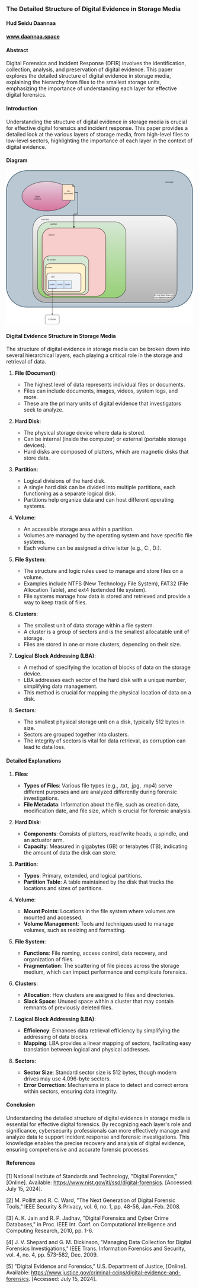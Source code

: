 ### The Detailed Structure of Digital Evidence in Storage Media
#### Hud Seidu Daannaa
#### www.daannaa.space

#### Abstract
Digital Forensics and Incident Response (DFIR) involves the identification, collection, analysis, and preservation of digital evidence. This paper explores the detailed structure of digital evidence in storage media, explaining the hierarchy from files to the smallest storage units, emphasizing the importance of understanding each layer for effective digital forensics.

#### Introduction
Understanding the structure of digital evidence in storage media is crucial for effective digital forensics and incident response. This paper provides a detailed look at the various layers of storage media, from high-level files to low-level sectors, highlighting the importance of each layer in the context of digital evidence.

#### Diagram
![HLD](./HLDs/digital-evidence-hdd-storage.jpg)
#### Digital Evidence Structure in Storage Media
The structure of digital evidence in storage media can be broken down into several hierarchical layers, each playing a critical role in the storage and retrieval of data.

1. **File (Document)**:
    - The highest level of data represents individual files or documents.
    - Files can include documents, images, videos, system logs, and more.
    - These are the primary units of digital evidence that investigators seek to analyze.

2. **Hard Disk**:
    - The physical storage device where data is stored.
    - Can be internal (inside the computer) or external (portable storage devices).
    - Hard disks are composed of platters, which are magnetic disks that store data.

3. **Partition**:
    - Logical divisions of the hard disk.
    - A single hard disk can be divided into multiple partitions, each functioning as a separate logical disk.
    - Partitions help organize data and can host different operating systems.

4. **Volume**:
    - An accessible storage area within a partition.
    - Volumes are managed by the operating system and have specific file systems.
    - Each volume can be assigned a drive letter (e.g., C:, D:).

5. **File System**:
    - The structure and logic rules used to manage and store files on a volume.
    - Examples include NTFS (New Technology File System), FAT32 (File Allocation Table), and ext4 (extended file system).
    - File systems manage how data is stored and retrieved and provide a way to keep track of files.

6. **Clusters**:
    - The smallest unit of data storage within a file system.
    - A cluster is a group of sectors and is the smallest allocatable unit of storage.
    - Files are stored in one or more clusters, depending on their size.

7. **Logical Block Addressing (LBA)**:
    - A method of specifying the location of blocks of data on the storage device.
    - LBA addresses each sector of the hard disk with a unique number, simplifying data management.
    - This method is crucial for mapping the physical location of data on a disk.

8. **Sectors**:
    - The smallest physical storage unit on a disk, typically 512 bytes in size.
    - Sectors are grouped together into clusters.
    - The integrity of sectors is vital for data retrieval, as corruption can lead to data loss.

#### Detailed Explanations

1. **Files**:
    - **Types of Files**: Various file types (e.g., .txt, .jpg, .mp4) serve different purposes and are analyzed differently during forensic investigations.
    - **File Metadata**: Information about the file, such as creation date, modification date, and file size, which is crucial for forensic analysis.

2. **Hard Disk**:
    - **Components**: Consists of platters, read/write heads, a spindle, and an actuator arm.
    - **Capacity**: Measured in gigabytes (GB) or terabytes (TB), indicating the amount of data the disk can store.

3. **Partition**:
    - **Types**: Primary, extended, and logical partitions.
    - **Partition Table**: A table maintained by the disk that tracks the locations and sizes of partitions.

4. **Volume**:
    - **Mount Points**: Locations in the file system where volumes are mounted and accessed.
    - **Volume Management**: Tools and techniques used to manage volumes, such as resizing and formatting.

5. **File System**:
    - **Functions**: File naming, access control, data recovery, and organization of files.
    - **Fragmentation**: The scattering of file pieces across the storage medium, which can impact performance and complicate forensics.

6. **Clusters**:
    - **Allocation**: How clusters are assigned to files and directories.
    - **Slack Space**: Unused space within a cluster that may contain remnants of previously deleted files.

7. **Logical Block Addressing (LBA)**:
    - **Efficiency**: Enhances data retrieval efficiency by simplifying the addressing of data blocks.
    - **Mapping**: LBA provides a linear mapping of sectors, facilitating easy translation between logical and physical addresses.

8. **Sectors**:
    - **Sector Size**: Standard sector size is 512 bytes, though modern drives may use 4,096-byte sectors.
    - **Error Correction**: Mechanisms in place to detect and correct errors within sectors, ensuring data integrity.

#### Conclusion
Understanding the detailed structure of digital evidence in storage media is essential for effective digital forensics. By recognizing each layer's role and significance, cybersecurity professionals can more effectively manage and analyze data to support incident response and forensic investigations. This knowledge enables the precise recovery and analysis of digital evidence, ensuring comprehensive and accurate forensic processes.

#### References
[1] National Institute of Standards and Technology, "Digital Forensics," [Online]. Available: https://www.nist.gov/itl/ssd/digital-forensics. [Accessed: July 15, 2024].

[2] M. Pollitt and R. C. Ward, "The Next Generation of Digital Forensic Tools," IEEE Security & Privacy, vol. 6, no. 1, pp. 48-56, Jan.-Feb. 2008.

[3] A. K. Jain and R. P. Jadhav, "Digital Forensics and Cyber Crime Databases," in Proc. IEEE Int. Conf. on Computational Intelligence and Computing Research, 2010, pp. 1-6.

[4] J. V. Shepard and G. M. Dickinson, "Managing Data Collection for Digital Forensics Investigations," IEEE Trans. Information Forensics and Security, vol. 4, no. 4, pp. 573-582, Dec. 2009.

[5] "Digital Evidence and Forensics," U.S. Department of Justice, [Online]. Available: https://www.justice.gov/criminal-ccips/digital-evidence-and-forensics. [Accessed: July 15, 2024].
